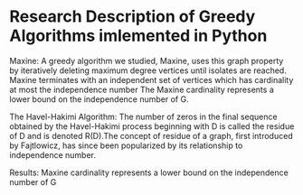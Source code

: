 # Research Description of Greedy Algorithms imlemented in Python

Maxine:
A greedy algorithm we studied, Maxine, uses this graph property by iteratively deleting maximum degree vertices until isolates are reached. 
Maxine terminates with an independent set of vertices which has cardinality at most the independence number
The Maxine cardinality represents a lower bound on the independence number of G. 

The Havel-Hakimi Algorithm: 
The number of zeros in the final sequence obtained by the Havel-Hakimi process beginning with D is called the residue of D and is denoted R(D).The concept of residue of a graph, first introduced by Fajtlowicz, has since been popularized by its relationship to independence number. 


Results: Maxine cardinality represents a lower bound on the independence number of G
